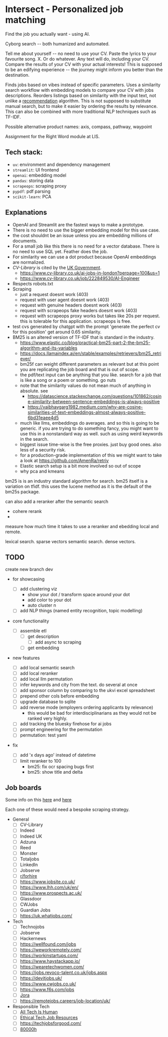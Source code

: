 # Intersect - Personalized job matching

Find the job you actually want - using AI.

Cyborg search -- both humanized and automated.

Tell me about yourself -- no need to use your CV. Paste the lyrics to your favourite song. X. Or do whatever. Any text will do, including your CV. Compare the results of your CV with your actual interests! This is supposed to be an edifying experience -- the journey might inform you better than the destination.

Finds jobs based on vibes instead of specific parameters. Uses a similarity search workflow with embedding models to compare your CV with jobs descriptions. Reorders listings based on similarity with the input text, not unlike a [recommendation](https://cookbook.openai.com/examples/recommendation_using_embeddings) algorithm. This is not supposed to substitute manual search, but to make it easier by ordering the results by relevance. This can also be combined with more traditional NLP techniques such as TF-IDF.

Possible alternative product names: axis, compass, pathway, waypoint

Assignment for the Right Word module at LIS.

## Tech stack:

-   `uv`: environment and dependency management
-   `streamlit`: UI frontend
-   `openai`: embedding model
-   `pandas`: storing data
-   `scrapeops`: scraping proxy
-   `pypdf`: pdf parsing
-   `scikit-learn`: PCA

## Explanations

-   OpenAI and Streamlit are the fastest ways to make a prototype.
-   There is no need to use the bigger embedding model for this use case.
-   the cost shouldnt be an issue unless you are embedding millions of documents.
-   For a small job like this there is no need for a vector database. There is no need to use SQL yet. Feather does the job.
-   For similarity we can use a dot product because OpenAI embeddings are normalized.
-   _CV-Library_ is cited by the [UK Government](https://nationalcareers.service.gov.uk/careers-advice/advertised-job-vacancies).
    -   https://www.cv-library.co.uk/ai-jobs-in-london?perpage=100&us=1
    -   https://www.cv-library.co.uk/job/222849530/AI-Engineer
-   Respects robots.txt
-   Scraping
    -   just a request doesnt work (403)
    -   request with user agent doesnt work (403)
    -   request with genuine headers doesnt work (403)
    -   request with scrapeops fake headers doesnt work (403)
    -   request with scrapeops proxy works but takes like 20s per request. this is tolerable for this application. scrapeops is free.
-   test cvs generated by chatgpt with the prompt 'generate the perfect cv for this position' get around 0.65 similarity.
-   BM25 is an altered version of TF-IDF that is standard in the industry.
    -   https://www.elastic.co/blog/practical-bm25-part-2-the-bm25-algorithm-and-its-variables
    -   https://docs.llamaindex.ai/en/stable/examples/retrievers/bm25_retriever/
    -   bm25f can weight different parameters as relevant but at this point you are replicating the job board and that is out of scope.
    -   the pdf/text input can be anything that you like. search for a job that is like a song or a poem or something. go nuts
    -   note that the similarity values do not mean much of anything in absolute. see
        -   https://datascience.stackexchange.com/questions/101862/cosine-similarity-between-sentence-embeddings-is-always-positive
        -   https://vaibhavgarg1982.medium.com/why-are-cosine-similarities-of-text-embeddings-almost-always-positive-6bd31eaee4d5
    -   much like llms, embeddings do averages. and so this is going to be generic. if you are trying to do something fancy, you might want to use this in a nonstandard way as well. such as using weird keywords in the search.
    -   biggest issue time-wise is the free proxies. just buy good ones. also less of a security risk.
    -   for a production-grade implementation of this we might want to take a look at https://github.com/AmenRa/retriv
    -   Elastic search setup is a bit more involved so out of scope
    -   why pca and kmeans

bm25 is is an industry standard algorithm for search. bm25 itself is a variation on tfidf. this uses the lucene method as it is the default of the bm25s package.

can also add a reranker after the semantic search

-   cohere rerank
-

measure how much time it takes to use a reranker and ebedding local and remote.

lexical search. sparse vectors
semantic search. dense vectors.

## TODO

create new branch dev

-   for showcasing

    -   [ ] add clustering viz
        -   show your dot / transform space around your dot
        -   add color to your dot
        -   auto cluster n
    -   [ ] add NLP things (named entity recognition, topic modelling)

-   core functionality
    -   [ ] assemble etl
        -   [ ] get description
            -   [ ] add async to scraping
        -   [ ] get embedding
-   new features
    -   [ ] add local semantic search
    -   [ ] add local reranker
    -   [ ] add local llm permutation
    -   [ ] infer keywords and city from the text. do several at once
    -   [ ] add sponsor column by comparing to the ukvi excel spreadsheet
    -   [ ] prepend other cols before embedding
    -   [ ] upgrade database to sqlite
    -   [ ] add reverse mode (employers ordering applicants by relevance)
        -   this would be bad for interdisciplinarians as they would not be ranked very highly.
    -   [ ] add tracking the bluesky firehose for ai jobs
    -   [ ] prompt engineering for the permutation
    -   [ ] permutation: test yaml
-   fix
    -   [ ] add 'x days ago' instead of datetime
    -   [ ] limit reranker to 100
        -   bm25: fix ocr spacing bugs first
        -   bm25: show title and delta

## Job boards

Some info on this [here](https://www.techradar.com/best/uk-job-sites) and [here](https://seemehired.com/blog/the-top-uk-job-boards-and-hiring-platforms-to-find-talent-in-2024/)

Each one of these would need a bespoke scraping strategy.

-   General
    -   [ ] CV-Library
    -   [ ] Indeed
    -   [ ] Indeed UK
    -   [ ] Adzuna
    -   [ ] Reed
    -   [ ] Monster
    -   [ ] Totaljobs
    -   [ ] LinkedIn
    -   [ ] Jobserve
    -   [ ] [r/forhire](https://www.reddit.com/r/forhire/)
    -   [ ] https://www.jobsite.co.uk/
    -   [ ] https://www.lhh.com/uk/en/
    -   [ ] https://www.prospects.ac.uk/
    -   [ ] Glassdoor
    -   [ ] CWJobs
    -   [ ] Guardian Jobs
    -   [ ] https://uk.whatjobs.com/
-   Tech
    -   [ ] Technojobs
    -   [ ] Jobserve
    -   [ ] Hackernews
    -   [ ] https://wellfound.com/jobs
    -   [ ] https://weworkremotely.com/
    -   [ ] https://workinstartups.com/
    -   [ ] https://www.haystackapp.io/
    -   [ ] https://wearetechwomen.com/
    -   [ ] https://jobs.revoco-talent.co.uk/jobs.aspx
    -   [ ] https://devitjobs.uk/
    -   [ ] https://www.cwjobs.co.uk/
    -   [ ] https://www.f6s.com/jobs
    -   [ ] [Jora](https://uk.jora.com/)
    -   [ ] https://remotejobs.careers/job-location/uk/
-   Responsible Tech
    -   [ ] [All Tech Is Human](https://alltechishuman.org/responsible-tech-job-board)
    -   [ ] [Ethical Tech Job Resources](https://docs.google.com/spreadsheets/d/1dFVoF6f9VU5pjaGhyyvQaBN0n6ae-iLCtlvsO1N2jhA/edit?gid=0#gid=0)
    -   [ ] https://techjobsforgood.com/
    -   [ ] [80000h](https://jobs.80000hours.org/)
